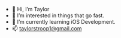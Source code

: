 - 👋 Hi, I’m Taylor
- 👀 I’m interested in things that go fast.
- 🌱 I’m currently learning iOS Development.
- 📫 taylorstroop1@gmail.com
